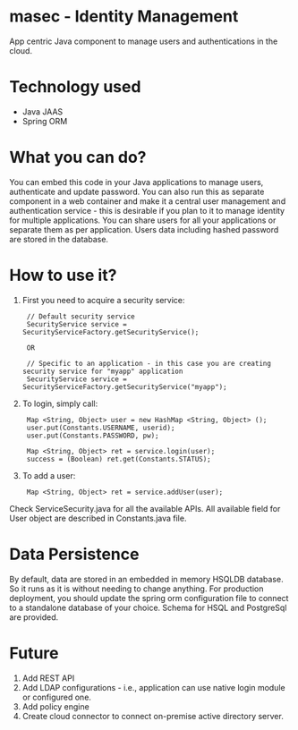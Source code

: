 # masec - Identity Management
App centric Java component to manage users and authentications in the cloud. 

# Technology used
- Java JAAS
- Spring ORM

# What you can do?
You can embed this code in your Java applications to manage users, authenticate and update password. You can also run this as separate component in a web container and make it a central user management and authentication service - this is desirable if you plan to it to manage identity for multiple applications. You can share users for all your applications or separate them as per application. Users data including hashed password are stored in the database.

# How to use it?

1. First you need to acquire a security service:

		// Default security service
		SecurityService service = SecurityServiceFactory.getSecurityService();
        
		OR
		
		// Specific to an application - in this case you are creating security service for "myapp" application
		SecurityService service = SecurityServiceFactory.getSecurityService("myapp"); 

2. To login, simply call:

		Map <String, Object> user = new HashMap <String, Object> ();
        user.put(Constants.USERNAME, userid);
        user.put(Constants.PASSWORD, pw);
        
        Map <String, Object> ret = service.login(user);
        success = (Boolean) ret.get(Constants.STATUS);
		
3. To add a user:

		Map <String, Object> ret = service.addUser(user);
		
Check ServiceSecurity.java for all the available APIs. All available field for User object are described in Constants.java file.

# Data Persistence	
By default, data are stored in an embedded in memory HSQLDB database. So it runs as it is without needing to change anything. For production deployment, you should update the spring orm configuration file to connect to a standalone database of your choice. Schema for HSQL and PostgreSql are provided. 

# Future
1. Add REST API
2. Add LDAP configurations - i.e., application can use native login module or configured one.
3. Add policy engine
4. Create cloud connector to connect on-premise active directory server.